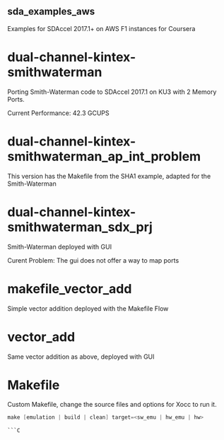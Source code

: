 ## sda_examples_aws
Examples for SDAccel 2017.1+ on AWS F1 instances for Coursera

# dual-channel-kintex-smithwaterman
Porting Smith-Waterman code to SDAccel 2017.1 on KU3 with 2 Memory Ports.

Current Performance: 42.3 GCUPS


# dual-channel-kintex-smithwaterman_ap_int_problem
This version  has the Makefile from the SHA1 example, adapted for the Smith-Waterman


# dual-channel-kintex-smithwaterman_sdx_prj
Smith-Waterman deployed with GUI

Curent Problem: The gui does not offer a way to map ports

# makefile_vector_add
Simple vector addition deployed with the Makefile Flow

# vector_add
Same vector addition as above, deployed with GUI

# Makefile
Custom Makefile, change the source files and options for Xocc to run it.

```C
make [emulation | build | clean] target=<sw_emu | hw_emu | hw>
 
```C

